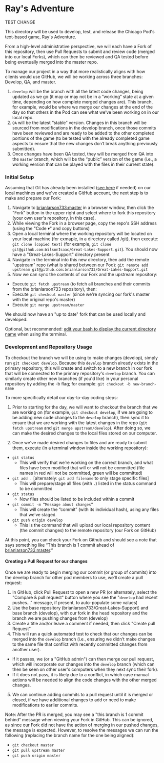 # Ray's Adventure

TEST CHANGE

This directory will be used to develop, test, and release the Chicago Pod's text-based game, Ray's Adventure.

From a high-level administrative perspective, we will each have a Fork of this repository, then use Pull Requests to submit and review code (merged into our local Forks), which can then be reviewed and QA tested before being eventually merged into the master repo.

To manage our project in a way that more realistically aligns with how clients would use GitHub, we will be working across three branches: Develop, QA, and master. 
1. `develop` will be the branch with all the latest code changes, being updated as we go (it may or may not be in a “working” state at a given time, depending on how complete merged changes are). This branch, for example, would be where we merge our changes at the end of the day so that others in the Pod can see what we’ve been working on in our local repo.
2. `QA` will be the latest “stable” version. Changes in this branch will be sourced from modifications in the develop branch, once those commits have been reviewed and are ready to be added to the other completed portions of the game (to be tested with the already completed game aspects to ensure that the new changes don’t break anything previously submitted).
3. Once changes have been QA tested, they will be merged from QA into the `master` branch, which will be the “public” version of the game (i.e., a working version that can be played with the files in their current state).

### Initial Setup

Assuming that Git has already been installed ([see here](https://grow.liferay.com/people/Environment+Setup+for+TS+Work+-+Ubuntu#section-Environment+Setup+for+TS+Work+-+Ubuntu-Git) if needed) on our local machines and we've created a GitHub account, the next step is to make and prepare our Fork:
1. Navigate to [brianlarson733:master](https://github.com/brianlarson733/Great-Lakes-Support) in a browser window, then click the "Fork" button in the upper right and select where to fork this repository (your own user's repository, in this case).
2. While viewing the Fork in a browser page, copy the repo's SSH address (using the "Code ▾" and copy buttons)
3. Open a local terminal where the working repository will be located on your local machine (for exmaple, in a directory called /git), then execute: `git clone [copied text]` (for example, `git clone git@github.com:WilsonIsaac/Great-Lakes-Support.git`). You should now have a "Great-Lakes-Support" directory present
4. Navigate in the terminal into this new directory, then add the remote "upstream" repo (what is shared between our Pod): `git remote add upstream git@github.com:brianlarson733/Great-Lakes-Support.git`
5. Now we can sync the contents of our Fork and the upstream repository: 
 * Execute `git fetch upstream` (to fetch all branches and their commits from the brianlarson733 repository), then:
 * Execute `git checkout master`  (since we're syncing our fork's master with the original repo's master)
 * Execute `git merge upstream/master`

We should now have an "up to date" fork that can be used locally and developed.

Optional, but recommended: [edit your bash to display the current directory name](https://grow.liferay.com/people/GIT+tips+and+tricks#section-GIT+tips+and+tricks-How+to+display+the+current+branch+name+in+your+prompt+on+Linux) when using the terminal.

### Development and Repository Usage

To checkout the branch we will be using to make changes (develop), simply run `git checkout develop`. Because this `develop` branch already exists in the primary repository, this will create and switch to a new branch in our fork that will be connected to the primary repository's `develop` branch. You can similarly create other new branches (if you'd like) in your personal repository by adding the -b flag; for example: `git checkout -b new-branch-name`

To more specifically detail our day-to-day coding steps:
1. Prior to starting for the day, we will want to checkout the branch that we are working on (for example, `git checkout develop`, if we are going to be adding new code changes to the `develop` branch), then sync it to ensure that we are working with the latest changes in the repo (`git fetch upstream` and `git merge upstream/develop`). After doing so, we can make the desired changes to the local files stored on our computer. 

2. Once we’ve made desired changes to files and are ready to submit them, execute (in a terminal window inside the working repository):
* `git status`
  * This will verify that we’re working on the correct branch, and what files have been modified that will or will not be committed (file names in red will not be committed, green will be committed)
* `git add .` [alternately: `git add filename` to only stage specific files]
  * This will prepare/stage all files (with `.`) listed in the status command to be committed
* `git status`
  * Now files should be listed to be included within a commit
* `git commit -m “Message about changes”`
  * This will create the “commit” (with its individual hash), using any files that we’ve staged.
* `git push origin develop`
  * This is the command that will upload our local repository content (the commit changes) to the remote repository (our Fork on GitHub)

At this point, you can check your Fork on Github and should see a note that says something like “This branch is 1 commit ahead of [brianlarson733:master](https://github.com/brianlarson733/Great-Lakes-Support).”

#### Creating a Pull Request for our changes

Once we are ready to begin merging our commit (or group of commits) into the develop branch for other pod members to use, we’ll create a pull request:
1. In GitHub, click Pull Request to open a new PR (or alternately, select the "Compare & pull request" button where you see the "`develop` had recent pushes..." message, if present, to auto-populate some values)
2. Use the base repository (brianlarson733/Great-Lakes-Support) and base branch (develop), with our fork in the head repository and the branch we are pushing changes from (develop)
3. Create a title and/or leave a comment if needed, then click "Create pull Request"
4. This will run a quick automated test to check that our changes can be merged into the `develop` branch (i.e., ensuring we didn't make changes to the same file that conflict with recently committed changes from another user). 
 * If it passes, we (or a "GitHub admin") can then merge our pull request, which will incorporate our changes into the `develop` branch (which can then be seen on other user's computers when they next sync their fork).
 * If it does not pass, it is likely due to a conflict, in which case manual actions will be needed to align the code changes with the other merged changes.

5. We can continue adding commits to a pull request until it is merged or closed, if we have additional changes to add or need to make modifications to earlier commits.

Note: After the PR is merged, you may see a "this branch is 1 commit behind" message when viewing your Fork in GitHub. This can be ignored, as since our Fork did not have the action of merging in our pushed changes, the message is expected. However, to resolve the messages we can run the following (replacing the branch name for the one being aligned):
* `git checkout master`
* `git pull upstream master`
* `git push origin master`
